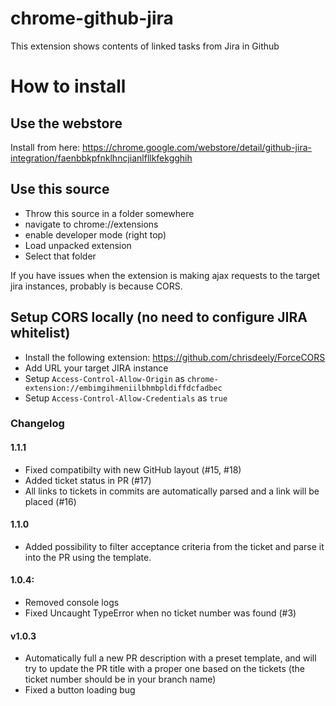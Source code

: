 # chrome-github-jira
This extension shows contents of linked tasks from Jira in Github

# How to install

## Use the webstore

Install from here: https://chrome.google.com/webstore/detail/github-jira-integration/faenbbkpfnklhncjianlfllkfekgghih

## Use this source

- Throw this source in a folder somewhere
- navigate to chrome://extensions
- enable developer mode (right top)
- Load unpacked extension
- Select that folder

If you have issues when the extension is making ajax requests to the target jira instances, probably is because CORS.

## Setup CORS locally (no need to configure JIRA whitelist)

- Install the following extension: https://github.com/chrisdeely/ForceCORS
- Add URL your target JIRA instance
- Setup `Access-Control-Allow-Origin` as `chrome-extension://embimgihmeniilbhmbpldiffdcfadbec`
- Setup `Access-Control-Allow-Credentials` as `true`

### Changelog

#### 1.1.1
- Fixed compatibilty with new GitHub layout (#15, #18)
- Added ticket status in PR (#17)
- All links to tickets in commits are automatically parsed and a link will be placed (#16)

#### 1.1.0
- Added possibility to filter acceptance criteria from the ticket and parse it into the PR using the template.

#### 1.0.4:
- Removed console logs
- Fixed Uncaught TypeError when no ticket number was found (#3)

#### v1.0.3
- Automatically full a new PR description with a preset template, and will try to update the PR title with a proper one based on the tickets (the ticket number should be in your branch name)
- Fixed a button loading bug